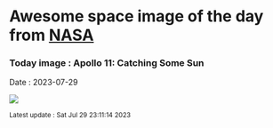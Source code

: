 
# Awesome space image of the day from [NASA](https://api.nasa.gov/)

### Today image : Apollo 11: Catching Some Sun
Date : 2023-07-29

![](https://apod.nasa.gov/apod/image/2307/AS11-40-5872HR1024.jpg)

<small>Latest update : Sat Jul 29 23:11:14 2023</small>
        